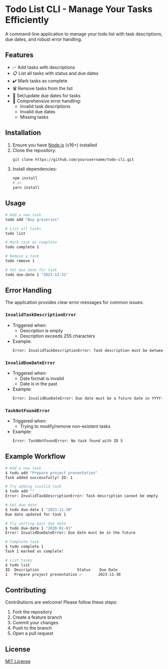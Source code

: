 # Todo List CLI - Manage Your Tasks Efficiently

A command-line application to manage your todo list with task descriptions, due dates, and robust error handling.


## Features

- ✅ Add tasks with descriptions
- 📋 List all tasks with status and due dates
- ✔️ Mark tasks as complete
- 🗑️ Remove tasks from the list
- 📅 Set/update due dates for tasks
- 🚨 Comprehensive error handling:
  - Invalid task descriptions
  - Invalid due dates
  - Missing tasks

## Installation

1. Ensure you have [Node.js](https://nodejs.org/) (v16+) installed
2. Clone the repository:
   ```bash
   git clone https://github.com/yourusername/todo-cli.git
   ```
3. Install dependencies:
   ```bash
   npm install
   # or
   yarn install
   ```

## Usage

```bash
# Add a new task
todo add "Buy groceries"

# List all tasks
todo list

# Mark task as complete
todo complete 1

# Remove a task
todo remove 1

# Set due date for task
todo due-date 1 "2023-12-31"
```

## Error Handling

The application provides clear error messages for common issues:

### `InvalidTaskDescriptionError`
- Triggered when:
  - Description is empty
  - Description exceeds 255 characters
- Example:
  ```bash
  Error: InvalidTaskDescriptionError: Task description must be between 1 and 255 characters
  ```

### `InvalidDueDateError`
- Triggered when:
  - Date format is invalid
  - Date is in the past
- Example:
  ```bash
  Error: InvalidDueDateError: Due date must be a future date in YYYY-MM-DD format
  ```

### `TaskNotFoundError`
- Triggered when:
  - Trying to modify/remove non-existent tasks
- Example:
  ```bash
  Error: TaskNotFoundError: No task found with ID 5
  ```

## Example Workflow

```bash
# Add a new task
$ todo add "Prepare project presentation"
Task added successfully! ID: 1

# Try adding invalid task
$ todo add ""
Error: InvalidTaskDescriptionError: Task description cannot be empty

# Set due date
$ todo due-date 1 "2023-11-30"
Due date updated for task 1

# Try setting past due date
$ todo due-date 1 "2020-01-01"
Error: InvalidDueDateError: Due date must be in the future

# Complete task
$ todo complete 1
Task 1 marked as complete!

# List tasks
$ todo list
ID  Description                 Status    Due Date
1   Prepare project presentation ✅       2023-11-30
```

## Contributing

Contributions are welcome! Please follow these steps:
1. Fork the repository
2. Create a feature branch
3. Commit your changes
4. Push to the branch
5. Open a pull request

## License

[MIT License](LICENSE)